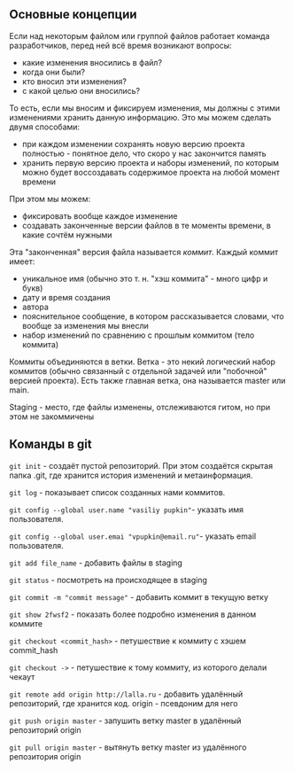 ## Основные концепции
Если над некоторым файлом или группой файлов работает команда разработчиков, перед ней всё время возникают вопросы:
- какие изменения вносились в файл?
- когда они были?
- кто вносил эти изменения?
- с какой целью они вносились?

То есть, если мы вносим и фиксируем изменения, мы должны с этими изменениями хранить данную информацию. 
Это мы можем сделать двумя способами:
- при каждом изменении сохранять новую версию проекта полностью - понятное дело, что скоро у нас закончится память
- хранить первую версию проекта и наборы изменений, по которым можно будет воссоздавать содержимое проекта на любой момент времени

При этом мы можем:
- фиксировать вообще каждое изменение
- создавать законченные версии файлов в те моменты времени, в какие сочтём нужными

Эта "законченная" версия файла называется _коммит_. 
Каждый коммит имеет:
- уникальное имя (обычно это т. н. "хэш коммита" - много цифр и букв)
- дату и время создания
- автора
- пояснительное сообщение, в котором рассказывается словами, что вообще за изменения мы внесли
- набор изменений по сравнению с прошлым коммитом (тело коммита)

Коммиты объединяются в ветки. Ветка - это некий логический набор коммитов (обычно связанный с отдельной задачей или "побочной" версией проекта). Есть также главная ветка, она называется master или main. 

Staging - место, где файлы изменены, отслеживаются гитом, но при этом не закоммичены


## Команды в git
`git init` - создаёт пустой репозиторий. При этом создаётся скрытая папка .git, где хранится история изменений и метаинформация. 

`git log` - показывает список созданных нами коммитов.

`git config --global user.name "vasiliy pupkin"`- указать имя пользователя.

`git config --global user.emai "vpupkin@email.ru"`- указать email пользователя.

`git add file_name` - добавить файлы в staging

`git status` - посмотреть на происходящее в staging

`git commit -m "commit message"` - добавить коммит в текущую ветку

`git show 2fwsf2` - показать более подробно изменения в данном коммите

`git checkout <commit_hash>` - петушествие к коммиту с хэшем commit_hash

`git checkout ->` - петушествие к тому коммиту, из которого делали чекаут

`git remote add origin http://lalla.ru` - добавить удалённый репозиторий, где хранится код. origin - псевдоним для него

`git push origin master` - запушить ветку master в удалённый репозиторий origin 

`git pull origin master` - вытянуть ветку master из удалённого репозитория origin







